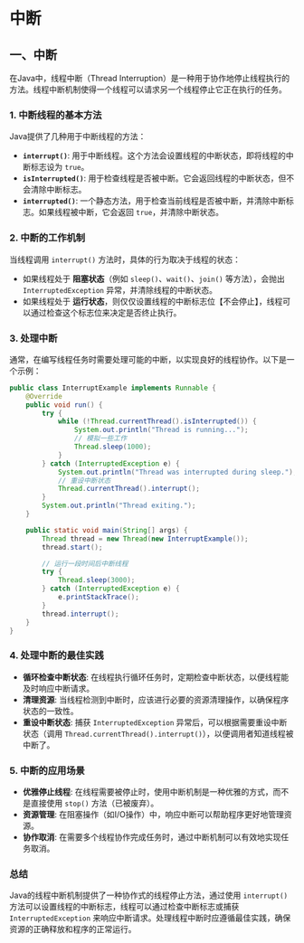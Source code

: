# 中断

## 一、中断

在Java中，线程中断（Thread Interruption）是一种用于协作地停止线程执行的方法。线程中断机制使得一个线程可以请求另一个线程停止它正在执行的任务。

### 1. 中断线程的基本方法
Java提供了几种用于中断线程的方法：
- **`interrupt()`**: 用于中断线程。这个方法会设置线程的中断状态，即将线程的中断标志设为 `true`。
- **`isInterrupted()`**: 用于检查线程是否被中断。它会返回线程的中断状态，但不会清除中断标志。
- **`interrupted()`**: 一个静态方法，用于检查当前线程是否被中断，并清除中断标志。如果线程被中断，它会返回 `true`，并清除中断状态。

### 2. 中断的工作机制
当线程调用 `interrupt()` 方法时，具体的行为取决于线程的状态：
- 如果线程处于 **阻塞状态**（例如 `sleep()`、`wait()`、`join()` 等方法），会抛出 `InterruptedException` 异常，并清除线程的中断状态。
- 如果线程处于 **运行状态**，则仅仅设置线程的中断标志位【不会停止】，线程可以通过检查这个标志位来决定是否终止执行。

### 3. 处理中断
通常，在编写线程任务时需要处理可能的中断，以实现良好的线程协作。以下是一个示例：

```java
public class InterruptExample implements Runnable {
    @Override
    public void run() {
        try {
            while (!Thread.currentThread().isInterrupted()) {
                System.out.println("Thread is running...");
                // 模拟一些工作
                Thread.sleep(1000);
            }
        } catch (InterruptedException e) {
            System.out.println("Thread was interrupted during sleep.");
            // 重设中断状态
            Thread.currentThread().interrupt();
        }
        System.out.println("Thread exiting.");
    }

    public static void main(String[] args) {
        Thread thread = new Thread(new InterruptExample());
        thread.start();

        // 运行一段时间后中断线程
        try {
            Thread.sleep(3000);
        } catch (InterruptedException e) {
            e.printStackTrace();
        }
        thread.interrupt();
    }
}
```

### 4. 处理中断的最佳实践
- **循环检查中断状态**: 在线程执行循环任务时，定期检查中断状态，以便线程能及时响应中断请求。
- **清理资源**: 当线程检测到中断时，应该进行必要的资源清理操作，以确保程序状态的一致性。
- **重设中断状态**: 捕获 `InterruptedException` 异常后，可以根据需要重设中断状态（调用 `Thread.currentThread().interrupt()`），以便调用者知道线程被中断了。

### 5. 中断的应用场景
- **优雅停止线程**: 在线程需要被停止时，使用中断机制是一种优雅的方式，而不是直接使用 `stop()` 方法（已被废弃）。
- **资源管理**: 在阻塞操作（如I/O操作）中，响应中断可以帮助程序更好地管理资源。
- **协作取消**: 在需要多个线程协作完成任务时，通过中断机制可以有效地实现任务取消。

### 总结
Java的线程中断机制提供了一种协作式的线程停止方法，通过使用 `interrupt()` 方法可以设置线程的中断标志，线程可以通过检查中断标志或捕获 `InterruptedException` 来响应中断请求。处理线程中断时应遵循最佳实践，确保资源的正确释放和程序的正常运行。



